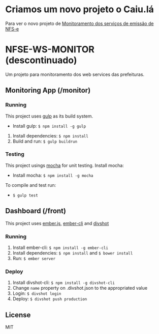 # Criamos um novo projeto o Caiu.lá
Para ver o novo projeto de [Monitoramento dos serviços de emissão de NFS-e](https://caiu.la)

# NFSE-WS-MONITOR (descontinuado)

Um projeto para monitoramento dos web services das prefeituras.

## Monitoring App (/monitor)

### Running

This project uses [gulp](http://gulpjs.com/) as its build system.

- Install gulp: `$ npm install -g gulp`

1. Install dependencies: `$ npm install`
2. Build and run: `$ gulp buildrun`


### Testing

This project usings [mocha](http://visionmedia.github.io/mocha/) for unit testing. Install mocha:

- Install mocha: `$ npm install -g mocha`

To compile and test run:

-  `$ gulp test`

## Dashboard (/front)

This project uses [ember.js](http://emberjs.com), [ember-cli](http://embercli.com) and [divshot](http://divshot.com)

### Running

1. Install ember-cli: `$ npm install -g ember-cli`
2. Install dependencies: `$ npm install` and `$ bower install`
3. Run: `$ ember server`

### Deploy

1. Install divshot-cli: `$ npm install -g divshot-cli`
2. Change `name` property on .divshot.json to the appropriated value
3. Login: `$ divshot login`
4. Deploy: `$ divshot push production`

## License

MIT
